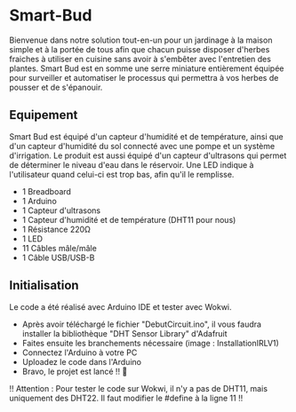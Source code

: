 # Smart-Bud
Bienvenue dans notre solution tout-en-un pour un jardinage à la maison simple et à la portée de tous afin que chacun puisse disposer d'herbes fraiches à utiliser en cuisine sans avoir à s'embêter avec l'entretien des plantes. Smart Bud est en somme une serre miniature entièrement équipée pour surveiller et automatiser le processus qui permettra à vos herbes de pousser et de s'épanouir.

## Equipement
Smart Bud est équipé d'un capteur d'humidité et de température, ainsi que d'un capteur d'humidité du sol connecté avec une pompe et un système d'irrigation. Le produit est aussi équipé d'un capteur d'ultrasons qui permet de déterminer le niveau d'eau dans le réservoir. Une LED indique à l'utilisateur quand celui-ci est trop bas, afin qu'il le remplisse.

- 1 Breadboard
- 1 Arduino
- 1 Capteur d'ultrasons
- 1 Capteur d'humidité et de température (DHT11 pour nous)
- 1 Résistance 220Ω
- 1 LED
- 11 Câbles mâle/mâle
- 1 Câble USB/USB-B

## Initialisation
Le code a été réalisé avec Arduino IDE et tester avec Wokwi.

- Après avoir téléchargé le fichier "DebutCircuit.ino", il vous faudra installer la bibliothèque "DHT Sensor Library" d'Adafruit
- Faites ensuite les branchements nécessaire (image : InstallationIRLV1)
- Connectez l'Arduino à votre PC
- Uploadez le code dans l'Arduino
- Bravo, le projet est lancé !! 🙂


!! Attention : Pour tester le code sur Wokwi, il n'y a pas de DHT11, mais uniquement des DHT22. Il faut modifier le #define à la ligne 11 !!
